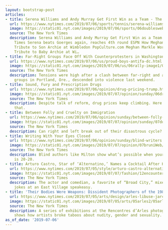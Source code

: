 ```yaml
---
layout: bootstrap-post
articles:
- title: Serena Williams and Andy Murray Get First Win as a Team - The New York Times
  url: https://www.nytimes.com/2019/07/06/sports/tennis/serena-williams-andy-murray-mixed-doubles.html
  image: https://static01.nyt.com/images/2019/07/06/sports/06doublesweb1/06doublesweb1-facebookJumbo.jpg
  source: The New York Times
  description: Serena Williams and Andy Murray Get First Win as a Team The New York
    Times Serena beats Goerges again, reaches 4th round ESPN How Meghan Markle Paid
    Tribute to Son Archie at Wimbledon PopCulture.com Meghan Markle Wore the Sweetest
    Tribute to Baby Archie at Wi…
- title: Far-Right Groups Face Off With Counterprotesters in Washington
  url: https://www.nytimes.com/2019/07/06/us/proud-boys-antifa-dc.html
  image: https://static01.nyt.com/images/2019/07/06/us/06rally-image1/06rally-image1-facebookJumbo.jpg
  source: The New York Times
  description: Tensions were high after a clash between far-right and antifascist
    groups in Portland, Ore., descended into violence last weekend.
- title: Sound, Fury and Prescription Drugs
  url: https://www.nytimes.com/2019/07/06/opinion/drug-pricing-trump.html
  image: https://static01.nyt.com/images/2019/07/07/opinion/sunday/06drugpricing/06housing-facebookJumbo.jpg
  source: The New York Times
  description: Despite talk of reform, drug prices keep climbing. Here’s how to change
    that.
- title: Between Folly and Cruelty on Immigration
  url: https://www.nytimes.com/2019/07/06/opinion/sunday/between-folly-and-cruelty-on-immigration.html
  image: https://static01.nyt.com/images/2019/07/07/opinion/sunday/07douthat/merlin_156311523_38145d0a-c694-4b01-a57e-c34e4780db92-facebookJumbo.jpg
  source: The New York Times
  description: Can right and left break out of their disastrous cycle?
- title: Writing With Your Eyes Closed
  url: https://www.nytimes.com/2019/07/06/opinion/sunday/blind-writers.html
  image: https://static01.nyt.com/images/2019/07/07/opinion/07bruniWeb/07bruniWeb-facebookJumbo.jpg
  source: The New York Times
  description: Blind authors like Milton show what’s possible when your imagination
    is 20-20.
- title: Arturo Castro, Star of ‘Alternatino,’ Names a Cocktail After Himself
  url: https://www.nytimes.com/2019/07/05/style/arturo-castro-alternatino-broad-city.html
  image: https://static01.nyt.com/images/2019/07/07/fashion/12encounters1/12encounters1-facebookJumbo.jpg
  source: The New York Times
  description: The actor and comedian, a favorite of “Broad City,” mixes mezcal and
    jokes at an East Village speakeasy.
- title: 'Their Bodies Were Weapons: Dissident Photographers of the 1980s'
  url: https://www.nytimes.com/2019/07/05/arts/design/arles-libuse-jarcovjakova-my-body-is-a-weapon.html
  image: https://static01.nyt.com/images/2019/07/05/arts/05arles2/05arles2-facebookJumbo.jpg
  source: The New York Times
  description: A series of exhibitions at the Rencontres d’Arles photography festival
    shows how artists broke taboos about nudity, gender and sexuality.
as_of_date: '2019-07-06'
---
```


